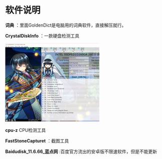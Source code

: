 # 软件说明

**词典**  ：里面GoldenDict是电脑用的词典软件，直接解压就行。

**CrystalDiskInfo** ：一款硬盘检测工具

![二刺螈](img/CrystalDiskInfo7S_300x250.jpg "CrystalDiskInfo界面样式图")

**cpu-z** CPU检测工具

**FastStoneCapturet** ：截图工具

**Baidudisk_11.6.66_蓝点网** :百度官方流出的安卓版不限速软件，但是不能更新
